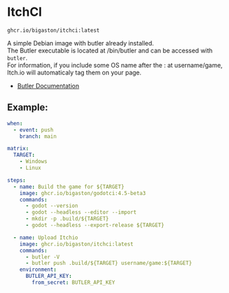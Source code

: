 # ItchCI
```
ghcr.io/bigaston/itchci:latest
```

A simple Debian image with butler already installed.  
The Butler executable is located at /bin/butler and can be accessed with `butler`.  
For information, if you include some OS name after the : at username/game, Itch.io will automaticaly tag them on your page.

- [Butler Documentation](https://itch.io/docs/butler/)

## Example:
```yml
when:
  - event: push
    branch: main

matrix:
  TARGET:
    - Windows
    - Linux

steps:
  - name: Build the game for ${TARGET}
    image: ghcr.io/bigaston/godotci:4.5-beta3
    commands:
      - godot --version
      - godot --headless --editor --import
      - mkdir -p .build/${TARGET}
      - godot --headless --export-release ${TARGET}

  - name: Upload Itchio
    image: ghcr.io/bigaston/itchci:latest
    commands:
      - butler -V
      - butler push .build/${TARGET} username/game:${TARGET}
    environment:
      BUTLER_API_KEY:
        from_secret: BUTLER_API_KEY
```